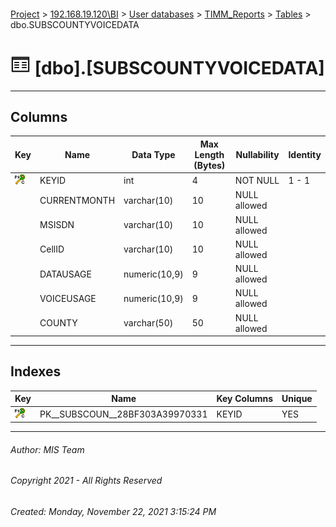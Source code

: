 #### 

[Project](../../../../index.md) > [192.168.19.120\\BI](../../../index.md) > [User databases](../../index.md) > [TIMM_Reports](../index.md) > [Tables](Tables.md) > dbo.SUBSCOUNTYVOICEDATA

# ![Tables](../../../../Images/Table32.png) [dbo].[SUBSCOUNTYVOICEDATA]

---

## <a name="#columns"></a>Columns

| Key | Name | Data Type | Max Length (Bytes) | Nullability | Identity |
|---|---|---|---|---|---|
| [![Cluster Primary Key PK__SUBSCOUN__28BF303A39970331: KEYID](../../../../Images/pkcluster.png)](#indexes) | KEYID | int | 4 | NOT NULL | 1 - 1 |
|  | CURRENTMONTH | varchar(10) | 10 | NULL allowed |  |
|  | MSISDN | varchar(10) | 10 | NULL allowed |  |
|  | CellID | varchar(10) | 10 | NULL allowed |  |
|  | DATAUSAGE | numeric(10,9) | 9 | NULL allowed |  |
|  | VOICEUSAGE | numeric(10,9) | 9 | NULL allowed |  |
|  | COUNTY | varchar(50) | 50 | NULL allowed |  |


---

## <a name="#indexes"></a>Indexes

| Key | Name | Key Columns | Unique |
|---|---|---|---|
| [![Cluster Primary Key PK__SUBSCOUN__28BF303A39970331: KEYID](../../../../Images/pkcluster.png)](#indexes) | PK__SUBSCOUN__28BF303A39970331 | KEYID | YES |


---

###### Author:  MIS Team

###### Copyright 2021 - All Rights Reserved

###### Created: Monday, November 22, 2021 3:15:24 PM


